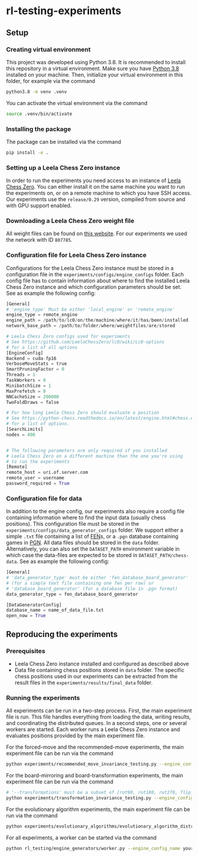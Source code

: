 # rl-testing-experiments

## Setup
### Creating virtual environment
This project was developed using Python 3.8. It is recommended to install this repository in a virtual environment.
Make sure you have [Python 3.8](https://www.python.org/downloads/release/python-380/) installed on your machine. Then, initialize your virtual environment in this folder, for example via the command 
```bash
python3.8 -m venv .venv
```
You can activate the virtual environment via the command
```bash
source .venv/bin/activate
```

### Installing the package
The package can be installed via the command
```bash
pip install -e .
```

### Setting up a Leela Chess Zero instance
In order to run the experiments you need access to an instance of [Leela Chess Zero](https://github.com/LeelaChessZero/lc0). You can either install it on the same machine you want to run the experiments on, or on a remote machine to which you have SSH access. Our experiments use the `release/0.29` version, compiled from source and with GPU support enabled.

### Downloading a Leela Chess Zero weight file
All weight files can be found on [this website](https://training.lczero.org/networks/?show_all=1). For our experiments we used the network with ID `807785`.

### Configuration file for Leela Chess Zero instance
Configurations for the Leela Chess Zero instance must be stored in a configuration file in the `experiments/configs/engine_configs` folder. Each config file has to contain information about where to find the installed Leela Chess Zero instance and which configuration parameters should be set. See as example the following config:
```python
[General]
# 'engine_type' Must be either 'local_engine' or 'remote_engine'
engine_type = remote_engine 
engine_path = /path/to/lc0/on/the/machine/where/it/has/been/installed
network_base_path = /path/to/folder/where/weightfiles/are/stored

# Leela Chess Zero configs used for experiments
# See https://github.com/LeelaChessZero/lc0/wiki/Lc0-options
# for a list of all options
[EngineConfig]
Backend = cuda-fp16
VerboseMoveStats = true
SmartPruningFactor = 0
Threads = 1
TaskWorkers = 0
MinibatchSize = 1
MaxPrefetch = 0
NNCacheSize = 200000
TwoFoldDraws = false

# For how long Leela Chess Zero should evaluate a position
# See https://python-chess.readthedocs.io/en/latest/engine.html#chess.engine.Limit
# for a list of options.
[SearchLimits]
nodes = 400


# The following parameters are only required if you installed
# Leela Chess Zero on a different machine than the one you're using
# to run the experiments
[Remote]
remote_host = uri.of.server.com
remote_user = username
password_required = True
```

### Configuration file for data
In addition to the engine config, our experiments also require a config file containing information where to find the input data (usually chess positions). This configuration file must be stored in the `experiments/configs/data_generator_configs` folder. We support either a simple `.txt` file containing a list of [FEN](https://en.wikipedia.org/wiki/Forsyth%E2%80%93Edwards_Notation)s, or a `.pgn` database containing games in [PGN](https://en.wikipedia.org/wiki/Portable_Game_Notation). All data files should be stored in the  `data` folder. Alternatively, you can also set the `DATASET_PATH` environment variable in which case the data-files are expected to be stored in `DATASET_PATH/chess-data`. See as example the following config:
```python
[General]
# 'data_generator_type' must be either 'fen_database_board_generator' 
# (for a simple text file containing one fen per row) or 
# 'database_board_generator' (for a database file in .pgn format)
data_generator_type = fen_database_board_generator

[DataGeneratorConfig]
database_name = name_of_data_file.txt
open_now = True
```

## Reproducing the experiments
### Prerequisites
- Leela Chess Zero instance installed and configured as described above
- Data file containing chess positions stored in `data` folder. The specific chess positions used in our experiments can be extracted from the result files in the `experiments/results/final_data` folder.

### Running the experiments
All experiments can be run in a two-step process. First, the main experiment file is run. This file handles everything from loading the data, writing results, and coordinating the distributed queues. In a second steps, one or several workers are started. Each worker runs a Leela Chess Zero instance and evaluates positions provided by the main experiment file.

For the forced-move and the recommended-move experiments, the main experiment file can be run via the command
```bash
python experiments/recommended_move_invariance_testing.py --engine_config_name your_engine_config.ini --data_config_name --your_data_config.ini --num_positions number_of_positions_to_evaluate
```

For the board-mirroring and board-transformation experiments, the main experiment file can be run via the command
```bash
# '--transformations' must be a subset of [rot90, rot180, rot270, flip_diag, flip_anti_diag, flip_hor, flip_vert, mirror]
python experiments/transformation_invariance_testing.py --engine_config_name your_engine_config.ini --data_config_name --your_data_config.ini --num_positions number_of_positions_to_evaluate --transformations a list of transformations to apply to the board
```

For the evolutionary algorithm experiments, the main experiment file can be run via the command
```bash
python experiments/evolutionary_algorithms/evolutionary_algorithm_distributed_oracle_queries_async.py 
```

For all experiments, a worker can be started via the command
```bash
python rl_testing/engine_generators/worker.py --engine_config_name your_engine_config.ini --network_name name_of_weight_file
```